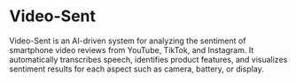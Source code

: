 # Video-Sent
Video-Sent is an AI-driven system for analyzing the sentiment of smartphone video reviews from YouTube, TikTok, and Instagram. It automatically transcribes speech, identifies product features, and visualizes sentiment results for each aspect such as camera, battery, or display.
